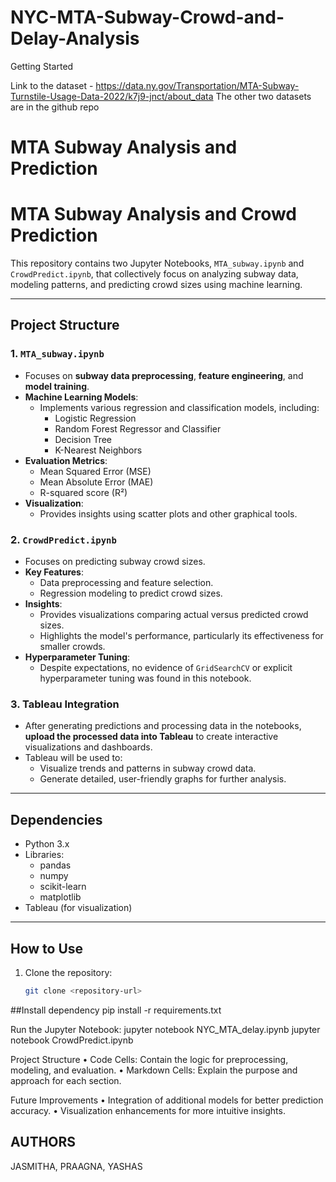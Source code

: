 # NYC-MTA-Subway-Crowd-and-Delay-Analysis

Getting Started 

Link to the dataset - https://data.ny.gov/Transportation/MTA-Subway-Turnstile-Usage-Data-2022/k7j9-jnct/about_data
The other two datasets are in the github repo

# MTA Subway Analysis and Prediction

# MTA Subway Analysis and Crowd Prediction

This repository contains two Jupyter Notebooks, `MTA_subway.ipynb` and `CrowdPredict.ipynb`, that collectively focus on analyzing subway data, modeling patterns, and predicting crowd sizes using machine learning.

---

## Project Structure

### 1. **`MTA_subway.ipynb`**
   - Focuses on **subway data preprocessing**, **feature engineering**, and **model training**.
   - **Machine Learning Models**:
     - Implements various regression and classification models, including:
       - Logistic Regression
       - Random Forest Regressor and Classifier
       - Decision Tree
       - K-Nearest Neighbors
   - **Evaluation Metrics**:
     - Mean Squared Error (MSE)
     - Mean Absolute Error (MAE)
     - R-squared score (R²)
   - **Visualization**:
     - Provides insights using scatter plots and other graphical tools.

### 2. **`CrowdPredict.ipynb`**
   - Focuses on predicting subway crowd sizes.
   - **Key Features**:
     - Data preprocessing and feature selection.
     - Regression modeling to predict crowd sizes.
   - **Insights**:
     - Provides visualizations comparing actual versus predicted crowd sizes.
     - Highlights the model's performance, particularly its effectiveness for smaller crowds.
   - **Hyperparameter Tuning**:
     - Despite expectations, no evidence of `GridSearchCV` or explicit hyperparameter tuning was found in this notebook.

### 3. **Tableau Integration**
   - After generating predictions and processing data in the notebooks, **upload the processed data into Tableau** to create interactive visualizations and dashboards.
   - Tableau will be used to:
     - Visualize trends and patterns in subway crowd data.
     - Generate detailed, user-friendly graphs for further analysis.

---

## Dependencies

- Python 3.x
- Libraries:
  - pandas
  - numpy
  - scikit-learn
  - matplotlib
- Tableau (for visualization)

---

## How to Use

1. Clone the repository:
   ```bash
   git clone <repository-url>

##Install dependency 
pip install -r requirements.txt

Run the Jupyter Notebook:
jupyter notebook NYC_MTA_delay.ipynb
jupyter notebook CrowdPredict.ipynb

Project Structure
	•	Code Cells: Contain the logic for preprocessing, modeling, and evaluation.
	•	Markdown Cells: Explain the purpose and approach for each section.

Future Improvements
	•	Integration of additional models for better prediction accuracy.
	•	Visualization enhancements for more intuitive insights.

## AUTHORS
 JASMITHA, PRAAGNA, YASHAS
